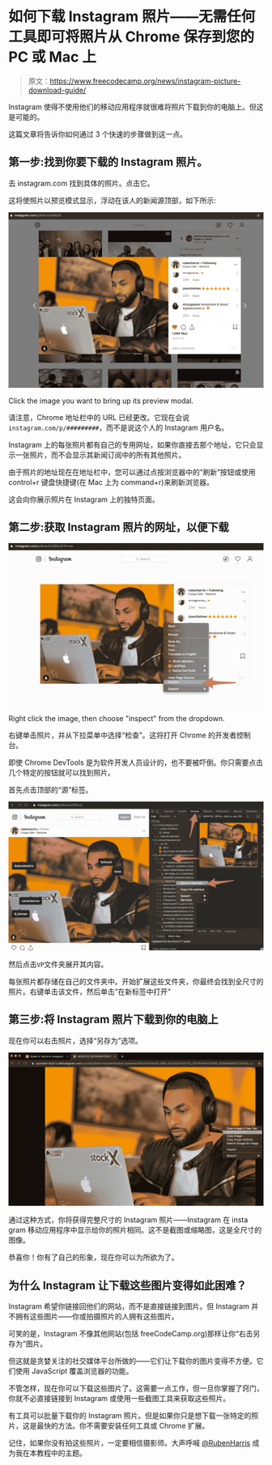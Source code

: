 # 如何下载 Instagram 照片——无需任何工具即可将照片从 Chrome 保存到您的 PC 或 Mac 上

> 原文：<https://www.freecodecamp.org/news/instagram-picture-download-guide/>

Instagram 使得不使用他们的移动应用程序就很难将照片下载到你的电脑上。但这是可能的。

这篇文章将告诉你如何通过 3 个快速的步骤做到这一点。

## 第一步:找到你要下载的 Instagram 照片。

去 instagram.com 找到具体的照片。点击它。

这将使照片以预览模式显示，浮动在该人的新闻源顶部，如下所示:

![Ruben_A__Harris___rubenharris__-_Instagram_photos_and_videos](img/50764c7ca3f6dcb903eb2f623efe24ba.png)

Click the image you want to bring up its preview modal.

请注意，Chrome 地址栏中的 URL 已经更改。它现在会说`instagram.com/p/#########`，而不是说这个人的 Instagram 用户名。

Instagram 上的每张照片都有自己的专用网址，如果你直接去那个地址，它只会显示一张照片，而不会显示其新闻订阅中的所有其他照片。

由于照片的地址现在在地址栏中，您可以通过点按浏览器中的“刷新”按钮或使用 control+r 键盘快捷键(在 Mac 上为 command+r)来刷新浏览器。

这会向你展示照片在 Instagram 上的独特页面。

## 第二步:获取 Instagram 照片的网址，以便下载

![Ruben_A__Harris_on_Instagram__-In_Tune_--__8_heroes__nanamaia_-](img/f1bae9b8b5fb60bd0e53ab19198311a6.png)

Right click the image, then choose "inspect" from the dropdown.

右键单击照片，并从下拉菜单中选择“检查”。这将打开 Chrome 的开发者控制台。

即使 Chrome DevTools 是为软件开发人员设计的，也不要被吓倒。你只需要点击几个特定的按钮就可以找到照片。

首先点击顶部的“源”标签。

![Ruben_A__Harris_on_Instagram__-In_Tune_--__8_heroes__nanamaia_--1](img/61aa55cea4a00131757e4475d3c05c8b.png)

然后点击`VP`文件夹展开其内容。

每张照片都存储在自己的文件夹中。开始扩展这些文件夹，你最终会找到全尺寸的照片。右键单击该文件，然后单击“在新标签中打开”

## 第三步:将 Instagram 照片下载到你的电脑上

现在你可以右击照片，选择“另存为”选项。

![54204732_130744494725588_25369589837234553_n_jpg__1080-809_](img/4508b9a695316becaead3caa979dd406.png)

通过这种方式，你将获得完整尺寸的 Instagram 照片——Instagram 在 insta gram 移动应用程序中显示给你的照片相同。这不是截图或缩略图，这是全尺寸的图像。

恭喜你！你有了自己的形象，现在你可以为所欲为了。

## 为什么 Instagram 让下载这些图片变得如此困难？

Instagram 希望你链接回他们的网站，而不是直接链接到图片。但 Instagram 并不拥有这些图片——你或拍摄照片的人拥有这些图片。

可笑的是，Instagram 不像其他网站(包括 freeCodeCamp.org)那样让你“右击另存为”图片。

但这就是贪婪关注的社交媒体平台所做的——它们让下载你的图片变得不方便。它们使用 JavaScript 覆盖浏览器的功能。

不管怎样，现在你可以下载这些图片了。这需要一点工作，但一旦你掌握了窍门，你就不必直接链接到 Instagram 或使用一些截图工具来获取这些照片。

有工具可以批量下载你的 Instagram 照片。但是如果你只是想下载一张特定的照片，这是最快的方法。你不需要安装任何工具或 Chrome 扩展。

记住，如果你没有拍这些照片，一定要相信摄影师。大声呼喊 [@RubenHarris](https://www.instagram.com/rubenharris/?hl=en) 成为我在本教程中的主题。